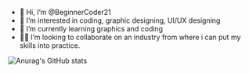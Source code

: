 - 👋 Hi, I’m @BeginnerCoder21
- 👀 I’m interested in coding, graphic designing, UI/UX designing
- 🌱 I’m currently learning graphics and coding
- 👩‍💻 I’m looking to collaborate on an industry from where i can put  my skills into practice.

![Anurag's GitHub stats](https://github-readme-stats.vercel.app/api?username=BeginnerCoder21&count_private=true&show_icons=true&theme=radical)



<!---
BeginnerCoder21/BeginnerCoder21 is a ✨ special ✨ repository because its `README.md` (this file) appears on your GitHub profile.
You can click the Preview link to take a look at your changes.
--->
